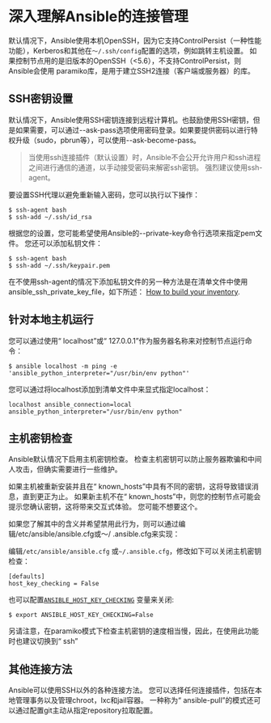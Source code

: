 # 深入理解Ansible的连接管理

默认情况下，Ansible使用本机OpenSSH，因为它支持ControlPersist（一种性能功能），Kerberos和其他在`〜/.ssh/config`配置的选项，例如跳转主机设置。 如果控制节点用的是旧版本的OpenSSH（<5.6），不支持ControlPersist，则Ansible会使用 paramiko库，是用于建立SSH2连接（客户端或服务器）的库。

## SSH密钥设置

默认情况下，Ansible使用SSH密钥连接到远程计算机。也鼓励使用SSH密钥，但是如果需要，可以通过--ask-pass选项使用密码登录。如果要提供密码以进行特权升级（sudo，pbrun等），可以使用--ask-become-pass。

>当使用ssh连接插件（默认设置）时，Ansible不会公开允许用户和ssh进程之间进行通信的通道，以手动接受密码来解密ssh密钥。 强烈建议使用ssh-agent。

要设置SSH代理以避免重新输入密码，您可以执行以下操作：

```
$ ssh-agent bash
$ ssh-add ~/.ssh/id_rsa
```

根据您的设置，您可能希望使用Ansible的--private-key命令行选项来指定pem文件。 您还可以添加私钥文件：

```
$ ssh-agent bash
$ ssh-add ~/.ssh/keypair.pem
```

在不使用ssh-agent的情况下添加私钥文件的另一种方法是在清单文件中使用ansible_ssh_private_key_file，如下所述： [How to build your inventory](https://docs.ansible.com/ansible/latest/user_guide/intro_inventory.html#intro-inventory).

## 针对本地主机运行

您可以通过使用“ localhost”或“ 127.0.0.1”作为服务器名称来对控制节点运行命令：

```
$ ansible localhost -m ping -e 'ansible_python_interpreter="/usr/bin/env python"'
```

您可以通过将localhost添加到清单文件中来显式指定localhost：

```
localhost ansible_connection=local ansible_python_interpreter="/usr/bin/env python"
```

## 主机密钥检查

Ansible默认情况下启用主机密钥检查。 检查主机密钥可以防止服务器欺骗和中间人攻击，但确实需要进行一些维护。

如果主机被重新安装并且在“ known_hosts”中具有不同的密钥，这将导致错误消息，直到更正为止。 如果新主机不在“ known_hosts”中，则您的控制节点可能会提示您确认密钥，这将带来交互式体验。 您可能不想要这个。

如果您了解其中的含义并希望禁用此行为，则可以通过编辑/etc/ansible/ansible.cfg或〜/ .ansible.cfg来实现：

编辑`/etc/ansible/ansible.cfg` 或`~/.ansible.cfg`，修改如下可以关闭主机密钥检查：

```
[defaults]
host_key_checking = False
```

也可以配置[`ANSIBLE_HOST_KEY_CHECKING`](https://docs.ansible.com/ansible/latest/reference_appendices/config.html#envvar-ANSIBLE_HOST_KEY_CHECKING) 变量来关闭:

```
$ export ANSIBLE_HOST_KEY_CHECKING=False
```

另请注意，在paramiko模式下检查主机密钥的速度相当慢，因此，在使用此功能时也建议切换到“ ssh”

## 其他连接方法

Ansible可以使用SSH以外的各种连接方法。 您可以选择任何连接插件，包括在本地管理事务以及管理chroot，lxc和jail容器。 一种称为“ ansible-pull”的模式还可以通过配置git主动从指定repository拉取配置。